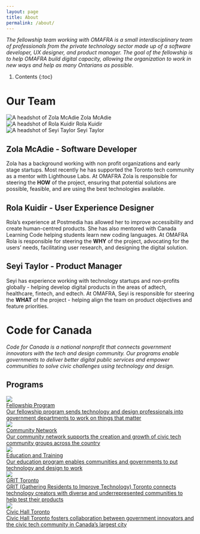 ```yaml
---
layout: page
title: About
permalink: /about/
---
```


*The fellowship team working with OMAFRA is a small interdisciplinary team of professionals from the private technology sector made up of a software developer, UX designer, and product manager. The goal of the fellowship is to help OMAFRA build digital capacity, allowing the organization to work in new ways and help as many Ontarians as possible.*

1. Contents
{:toc}

# Our Team

<div class="avatar-container">
  <div class="team-card">
    <img src="/omafra-updates/images/zola-avatar.png" alt="A headshot of Zola McAdie">
    <span>Zola</span>
    <span>McAdie</span>
  </div>
  <div class="team-card">
    <img src="/omafra-updates/images/rola-avatar.png" alt="A headshot of Rola Kuidir">
    <span>Rola</span>
    <span>Kuidir</span>
  </div>
  <div class="team-card">
    <img src="/omafra-updates/images/seyi-avatar.png" alt="A headshot of Seyi Taylor">
    <span>Seyi</span>
    <span>Taylor</span>
  </div>
</div>

## Zola McAdie - Software Developer
Zola has a background working with non profit organizations and early stage startups. Most recently he has supported the Toronto tech community as a mentor with Lighthouse Labs. At OMAFRA Zola is responsible for steering the **HOW** of the project, ensuring that potential solutions are possible, feasible, and are using the best technologies available.

## Rola Kuidir - User Experience Designer
Rola’s experience at Postmedia has allowed her to improve accessibility and create human-centred products. She has also mentored with Canada Learning Code helping students learn new coding languages. At OMAFRA Rola is responsible for steering the **WHY** of the project, advocating for the users’ needs, facilitating user research, and designing the digital solution.

## Seyi Taylor - Product Manager
Seyi has experience working with technology startups and non-profits globally - helping develop digital products in the areas of adtech, healthcare, fintech, and edtech. At OMAFRA, Seyi is responsible for steering the **WHAT** of the project - helping align the team on product objectives and feature priorities.

# Code for Canada

*Code for Canada is a national nonprofit that connects government innovators with the tech and design community. Our programs enable governments to deliver better digital public services and empower communities to solve civic challenges using technology and design.*

## Programs

<div class="program-container">
  <a class="program-item" href="https://codefor.ca/fellowship/" target="_blank">
    <img src="https://codefor.ca/wp-content/uploads/2016/12/people-3.png">
    <div class="program-title">Fellowship Program</div>
    <div class="program-description">Our fellowship program sends technology and design professionals into government departments to work on things that matter</div>
  </a>
  <a class="program-item" href="https://codefor.ca/community-network/" target="_blank">
    <img src="https://codefor.ca/wp-content/uploads/2016/12/network2-1.png">
    <div class="program-title">Community Network</div>
    <div class="program-description">Our community network supports the creation and growth of civic tech community groups across the country</div>
  </a>
  <a class="program-item" href="https://codefor.ca/education/" target="_blank">
    <img src="https://codefor.ca/wp-content/uploads/2016/12/learning3.png">
    <div class="program-title">Education and Training</div>
    <div class="program-description">Our education program enables communities and governments to put technology and design to work</div>
  </a>
  <a class="program-item" href="https://codefor.ca/grit-toronto/" target="_blank">
    <img src="https://codefor.ca/wp-content/uploads/2016/12/people2.png">
    <div class="program-title">GRIT Toronto</div>
    <div class="program-description">GRIT (Gathering Residents to Improve Technology) Toronto connects technology creators with diverse and underrepresented communities to help test their products</div>
  </a>
  <a class="program-item" href="https://codefor.ca/civic-hall-toronto/" target="_blank">
    <img src="https://codefor.ca/wp-content/uploads/2018/11/CHTforC4Chomepage2.png">
    <div class="program-title">Civic Hall Toronto</div>
    <div class="program-description">Civic Hall Toronto fosters collaboration between government innovators and the civic tech community in Canada’s largest city</div>
  </a>
</div>

